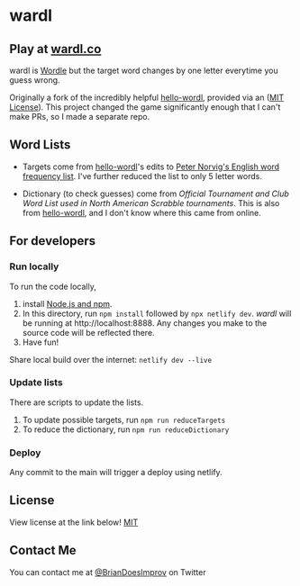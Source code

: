 # wardl

## Play at [wardl.co](http://wardl.co)

wardl is [Wordle](https://www.nytimes.com/games/wordle/index.html) but the target word changes by one letter everytime you guess wrong.

Originally a fork of the incredibly helpful [hello-wordl](https://github.com/lynn/hello-wordl), 
provided via an ([MIT License](https://github.com/lynn/hello-wordl/blob/main/LICENSE)). This project changed the game significantly enough that I can't make PRs, so I made a separate repo.

## Word Lists

- Targets come from [hello-wordl](https://github.com/lynn/hello-wordl)'s edits to [Peter Norvig's English word frequency list](http://norvig.com/mayzner.html). I've further reduced the list to only 5 letter words.

- Dictionary (to check guesses) come from *Official Tournament and Club Word List used in North American Scrabble tournaments*. This is also from [hello-wordl](https://github.com/lynn/hello-wordl), and I don't know where this came 
from online.

## For developers

### Run locally

To run the code locally,

1. install [Node.js and npm](https://docs.npmjs.com/downloading-and-installing-node-js-and-npm#using-a-node-version-manager-to-install-nodejs-and-npm).
2. In this directory, run `npm install` followed by `npx netlify dev`. _wardl_ will be running at http://localhost:8888. Any changes you make to the source code will be reflected there. 
3. Have fun!

Share local build over the internet: ``netlify dev --live``

### Update lists

There are scripts to update the lists.

1. To update possible targets, run ``npm run reduceTargets``
2. To reduce the dictionary, run ``npm run reduceDictionary``

### Deploy

Any commit to the main will trigger a deploy using netlify.

## License

View license at the link below!
[MIT](https://choosealicense.com/licenses/mit/)

## Contact Me

You can contact me at [@BrianDoesImprov](https://twitter.com/BrianDoesImprov) on Twitter